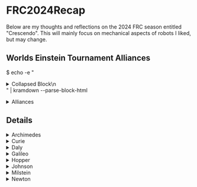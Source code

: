 # FRC2024Recap
Below are my thoughts and reflections on the 2024 FRC season entitled "Crescendo".  This will mainly focus on mechanical aspects of robots I liked, but may change.

## Worlds Einstein Tournament Alliances
$ echo -e "<details><summary markdown='span'>Collapsed Block\n</summary>\n\n## Header\n</details>" | kramdown --parse-block-html
<Details>
  <Summary>Alliances</Summary>
- Archimedes
  - 4613 - Barker Redbacks
  - 1678 - Citrus Circuits
  - 4206 - RoboVikes
  - 2718 - Team OKC E\'Possums
- Curie
  - 2590 - Nemesis
  - 4476 - W.A.F.F.L.E.S.
  - 7028 - Binary Battalion
  - 190 - Gompei and H.E.R.D.
- Daly
  - 1690 - Orbit
  - 4522 - Team SCREAM
  - 9432 - Team 8-Bit
  - 321 - RoboLancers
- Galileo
  - 2056 - OP Robotics
  - 987 - HIGHROLLERS
  - 1577 - Steampunk
  - 7558 - ALT-F4
- Hopper
  - 6328 - Mechanical Advantage
  - 4481 - Team Rembrandts
  - 9072 - TigerBots
  - 2370 - IBOTS
- Johnson
  - 5813 - Morpheus
  - 1477 - Texas Torque
  - 3061 - Huskie Robotics
  - 2582 - PantherBots
- Milstein
  - 604 - Quixilver
  - 9483 - Istanbul Wildcats
  - 1058 - PVC Pirates
  - 78 - AIR STRIKE
- Newton
  - 254 - The Cheesy Poofs
  - 1323 - MadTown Robotics
  - 294 - Beach Cities Robotics
  - 1189 - Gearheads
</Details>


## Details
<Details>
  <Summary>Archimedes</Summary>
  <Details>
    <Summary>4613 - Barker Redbacks</Summary>
    - Location: Sydney, New South Wales, Australia
    - [Behind the Bumpers](https://www.youtube.com/watch?v=aDj71SWcmGA)
  </Details>
  
  <Details>
    <Summary>1678 - Citrus Circuits</Summary>
  </Details>
  
  <Details>
    <Summary>4206 - RoboVikes</Summary>
  </Details>
  
  <Details>
    <Summary>2718 - Team OKC E'Possums</Summary>
  </Details>
</Details>

<Details>
<Summary>Curie</Summary>
- 2590 - Nemesis
- 4476 - W.A.F.F.L.E.S.
- 7028 - Binary Battalion
- 190 - Gompei and H.E.R.D.
</Details>

<Details>
  <Summary>Daly</Summary>
- 1690 - Orbit
- 4522 - Team SCREAM
- 9432 - Team 8-Bit
- 321 - RoboLancers
  </Details>

  <Details>
    <Summary>Galileo</Summary>
- 2056 - OP Robotics
- 987 - HIGHROLLERS
- 1577 - Steampunk
- 7558 - ALT-F4
</Details>

<Details>
  <Summary>Hopper</Summary>
- 6328 - Mechanical Advantage
- 4481 - Team Rembrandts
- 9072 - TigerBots
- 2370 - IBOTS
</Details>

<Details>
  <Summary>Johnson</Summary>
- 5813 - Morpheus
- 1477 - Texas Torque
- 3061 - Huskie Robotics
- 2582 - PantherBots
</Details>

<Details>
  <Summary>Milstein</Summary>
- 604 - Quixilver
- 9483 - Istanbul Wildcats
- 1058 - PVC Pirates
- 78 - AIR STRIKE
</Details>

<Details>
  <Summary>Newton</Summary>
- 254 - The Cheesy Poofs
- 1323 - MadTown Robotics
- 294 - Beach Cities Robotics
- 1189 - Gearheads
</Details>

